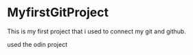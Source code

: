 # MyfirstGitProject


This is my first project that i used to connect my git and github.


used the odin project
